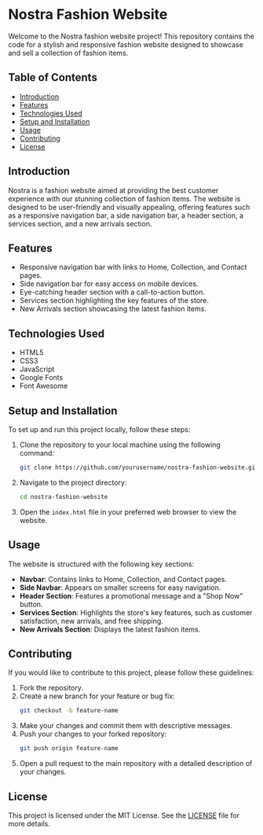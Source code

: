 # Nostra Fashion Website

Welcome to the Nostra fashion website project! This repository contains the code for a stylish and responsive fashion website designed to showcase and sell a collection of fashion items.

## Table of Contents

- [Introduction](#introduction)
- [Features](#features)
- [Technologies Used](#technologies-used)
- [Setup and Installation](#setup-and-installation)
- [Usage](#usage)
- [Contributing](#contributing)
- [License](#license)

## Introduction

Nostra is a fashion website aimed at providing the best customer experience with our stunning collection of fashion items. The website is designed to be user-friendly and visually appealing, offering features such as a responsive navigation bar, a side navigation bar, a header section, a services section, and a new arrivals section.

## Features

- Responsive navigation bar with links to Home, Collection, and Contact pages.
- Side navigation bar for easy access on mobile devices.
- Eye-catching header section with a call-to-action button.
- Services section highlighting the key features of the store.
- New Arrivals section showcasing the latest fashion items.

## Technologies Used

- HTML5
- CSS3
- JavaScript
- Google Fonts
- Font Awesome

## Setup and Installation

To set up and run this project locally, follow these steps:

1. Clone the repository to your local machine using the following command:
    ```sh
    git clone https://github.com/yourusername/nostra-fashion-website.git
    ```

2. Navigate to the project directory:
    ```sh
    cd nostra-fashion-website
    ```

3. Open the `index.html` file in your preferred web browser to view the website.

## Usage

The website is structured with the following key sections:

- **Navbar**: Contains links to Home, Collection, and Contact pages.
- **Side Navbar**: Appears on smaller screens for easy navigation.
- **Header Section**: Features a promotional message and a "Shop Now" button.
- **Services Section**: Highlights the store's key features, such as customer satisfaction, new arrivals, and free shipping.
- **New Arrivals Section**: Displays the latest fashion items.

## Contributing

If you would like to contribute to this project, please follow these guidelines:

1. Fork the repository.
2. Create a new branch for your feature or bug fix:
    ```sh
    git checkout -b feature-name
    ```
3. Make your changes and commit them with descriptive messages.
4. Push your changes to your forked repository:
    ```sh
    git push origin feature-name
    ```
5. Open a pull request to the main repository with a detailed description of your changes.

## License

This project is licensed under the MIT License. See the [LICENSE](LICENSE) file for more details.
